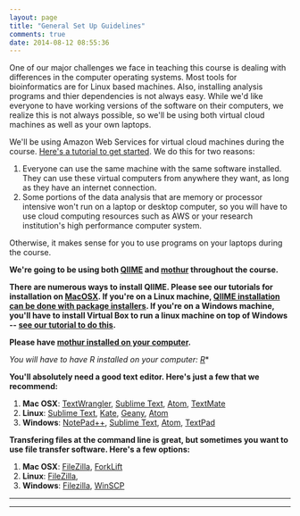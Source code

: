 ```yaml
---
layout: page
title: "General Set Up Guidelines"
comments: true
date: 2014-08-12 08:55:36
---
```


One of our major challenges we face in teaching this course is dealing with differences in the computer operating systems.  Most tools for bioinformatics are for Linux based machines.  Also, installing analysis programs and thier dependencies is not always easy.  While we'd like everyone to have working versions of the software on their computers, we realize this is not always possible, so we'll be using both virtual cloud machines as well as your own laptops.  

We'll be using Amazon Web Services for virtual cloud machines during the course.  [Here's a tutorial to get started](https://edamame-course.github.io/docs/intro_to_ec2_instance.html).  We do this for two reasons: 
1. Everyone can use the same machine with the same software installed.  They can use these virtual computers from anywhere they want, as long as they have an internet connection.
2. Some portions of the data analysis that are memory or processor intensive won't run on a laptop or desktop computer, so you will have to use cloud computing resources such as AWS or your research institution's high performance computer system.

Otherwise, it makes sense for you to use programs on your laptops during the course.

**We're going to be using both [QIIME](http://qiime.org/) and [mothur](http://www.mothur.org/) throughout the course.**

**There are numerous ways to install QIIME.  Please see our tutorials for installation on [MacOSX](https://edamame-course.github.io/docs/extra/macqiime_installation.html).  If you're on a Linux machine, [QIIME installation can be done with package installers](https://github.com/qiime/qiime-deploy).  If you're on a Windows machine, you'll have to install Virtual Box to run a linux machine on top of Windows -- [see our tutorial to do this](https://edamame-course.github.io/docs/QIIME_VB_for_Windows.html).** 

**Please have [mothur installed on your computer](http://www.mothur.org/wiki/Installation).**

**You will have to have R installed on your computer:* [R](http://www.r-project.org/)**

**You'll absolutely need a good text editor.  Here's just a few that we recommend:**
1. **Mac OSX**: [TextWrangler](http://www.barebones.com/products/textwrangler/), [Sublime Text](http://www.sublimetext.com/), [Atom](https://atom.io/), [TextMate](http://macromates.com/)
2. **Linux**: [Sublime Text](http://www.sublimetext.com/), [Kate](http://kate-editor.org/), [Geany](http://www.geany.org/), [Atom](https://atom.io/)
3. **Windows**: [NotePad++](http://notepad-plus-plus.org/), [Sublime Text](http://www.sublimetext.com/), [Atom](https://atom.io/), [TextPad](https://www.textpad.com/)

**Transfering files at the command line is great, but sometimes you want to use file transfer software.  Here's a few options:**
1. **Mac OSX**: [FileZilla](https://filezilla-project.org/), [ForkLift](http://www.binarynights.com/forklift/)
2. **Linux**: [FileZilla](https://filezilla-project.org/),
3. **Windows**: [Filezilla](https://filezilla-project.org/), [WinSCP](http://winscp.net/download/winscp554setup.exe)



----------------------------------------------------
----------------------------------------------------
